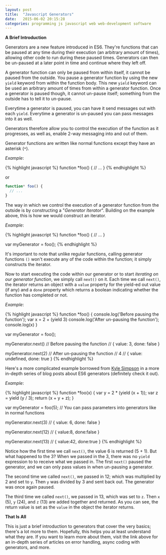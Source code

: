 ```yaml
---
layout: post
title:  "Javascript Generators"
date:   2015-06-02 20:15:28
categories: programming js javascript web web-development software
---
```


**A Brief Introduction**

Generators are a new feature introduced in ES6. They're functions that can be paused at any time during their execution (an arbitrary amount of times), allowing other code to run during these paused times. Generators can then be un-paused at a later point in time and continue where they left off.<!--more-->

A generator function can only be paused from within itself, it cannot be paused from the outside. You pause a generator function by using the new `yield` keyword from within the function body. This new `yield` keyword can be used an arbitrary amount of times from within a generator function. Once a generator is paused though, it cannot un-pause itself; something from the outside has to tell it to un-pause. 

Everytime a generator is paused, you can have it send messages out with each `yield`. Everytime a generator is un-paused you can pass messages into it as well. 

Generators therefore allow you to control the execution of the function as it progresses, as well as, enable 2-way messaging into and out of them. 

Generator functions are written like normal functions except they have an asterisk (`*`). 

*Example*:

{% highlight javascript %}
function *foo() {
  // ...
}
{% endhighlight %}

or 

```javascript
function* foo() {
  // ...
}
```

The way in which we control the execution of a generator function from the outside is by constructing a "*Generator Iterator*". Building on the example above, this is how we would construct an iterator. 

*Example*:

{% highlight javascript %}
function *foo() {
  // ...
}

var myGenerator = foo();
{% endhighlight %}

It's important to note that unlike regular functions, calling generator functions `()` won't execute any of the code within the function; it simply constructs the iterator. 

Now to start executing the code within our generator or to start *iterating on our generator function*, we simply call `next()` on it. Each time we call `next()`, the iterator returns an object with a `value` property for the yield-ed out value (if any) and a `done` property which returns a boolean indicating whether the function has completed or not. 

*Example*:

{% highlight javascript %}
function *foo() {
  console.log('Before pausing the function');
  var x = 2 + (yield 3)
  console.log('After un-pausing the function');
  console.log(x)
}

var myGenerator = foo();

myGenerator.next()
// Before pausing the function
// { value: 3, done: false }

myGenerator.next(2)
// After un-pausing the function
// 4
// { value: undefined, done: true }
{% endhighlight %}

Here's a more complicated example borrowed from [Kyle Simpson](http://davidwalsh.name/es6-generators) in a more in-depth series of blog posts about ES6 generators (definitely check it out). 

*Example*:

{% highlight javascript %}
function *foo(x) {
    var y = 2 * (yield (x + 1));
    var z = yield (y / 3);
    return (x + y + z);
}

var myGenerator = foo(5); // You can pass parameters into generators like in normal functions

myGenerator.next(3)
// { value: 6, done: false }

myGenerator.next(12)
// { value:8, done:false }

myGenerator.next(13)
// { value:42, done:true }
{% endhighlight %}

Notice how the first time we call `next()`, the value 6 is returned (5 + 1). But what happened to the 3? When we passed in the 3, there was no `yield` expression to to receive what we passed in. The first `next()` paused the generator, and we can only pass values in when un-pausing a generator.

The second time we called `next()`, we passed in 12; which was multiplied by 2 and set to `y`. Then `y` was divided by 3 and sent back out. The generator was once again paused. 

The third time we called `next()`, we passed in 13, which was set to `z`. Then `x` (5), `y` (24), and `z` (13) are added together and returned. As you can see, the return value is set as the `value` in the object the iterator returns. 


**That Is All**

This is just a brief introduction to generators that cover the very basics; there's a lot more to them. Hopefully, this helps you at least understand what they are. If you want to learn more about them, visit the link above for an in-depth series of articles on error handling, async coding with generators, and more. 







